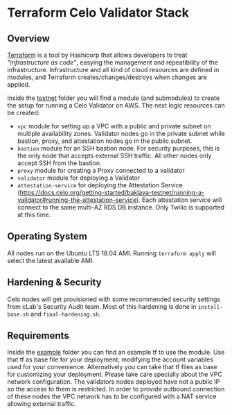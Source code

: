 # Terraform Celo Validator Stack

## Overview

[Terraform](https://www.terraform.io) is a tool by Hashicorp that allows developers to treat _"infrastructure as code"_, easying the management and repeatibility of the
infrastructure.
Infrastructure and all kind of cloud resources are defined in modules, and Terraform creates/changes/destroys when changes are applied.

Inside the [testnet](./testnet) folder you will find a module (and submodules) to create the setup for running a Celo Validator on AWS. The next logic resources can be created:

- `vpc` module for setting up a VPC with a public and private subnet on multiple availability zones. Validator nodes go in the private subnet while bastion, proxy, and attestation nodes go in the public subnet.
- `bastion` module for an SSH bastion node. For security purposes, this is the only node that accepts external SSH traffic. All other nodes only accept SSH from the bastion.
- `proxy` module for creating a Proxy connected to a validator
- `validator` module for deploying a Validator
- `attestation-service` for deploying the Attestation Service (https://docs.celo.org/getting-started/baklava-testnet/running-a-validator#running-the-attestation-service). Each attestation service will connect to the same multi-AZ RDS DB instance. Only Twilio is supported at this time.

## Operating System

All nodes run on the Ubuntu LTS 18.04 AMI. Running `terraform apply` will select the latest available AMI.

## Hardening & Security

Celo nodes will get provisioned with some recommended security settings from cLab's Security Audit team. Most of this hardening is done in `install-base.sh` and `final-hardening.sh`. 

## Requirements

Inside the [example](./example) folder you can find an example tf to use the module. Use that tf as base file for your deployment, modifying the account variables used for your convenience.
Alternatively you can take that tf files as base for customizing your deployment. Please take care specially about the VPC network configuration. The validators nodes deployed have not a public IP so the access to them is restricted. In order to provide outbound connection of these nodes the VPC network has to be configured with a NAT service allowing external traffic.
